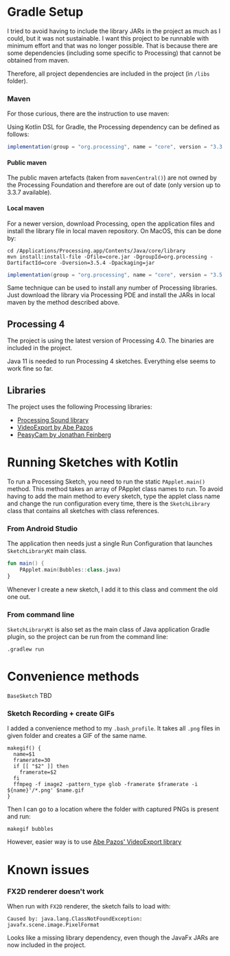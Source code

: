 Gradle Setup
===

I tried to avoid having to include the library JARs in the project as much as I could, but it was not sustainable.
I want this project to be runnable with minimum effort and that was no longer possible.
That is because there are some dependencies (including some specific to Processing) that cannot be obtained from maven.

Therefore, all project dependencies are included in the project (in `/libs` folder).

### Maven

For those curious, there are the instruction to use maven:

Using Kotlin DSL for Gradle, the Processing dependency can be defined as follows:
```gradle
implementation(group = "org.processing", name = "core", version = "3.3.7")
```

#### Public maven

The public maven artefacts (taken from `mavenCentral()`) are not owned by the Processing Foundation and therefore are out of date (only version up to 3.3.7 available). 

#### Local maven

For a newer version, download Processing, open the application files and install the library file in local maven repository.
On MacOS, this can be done by:

```shell
cd /Applications/Processing.app/Contents/Java/core/library
mvn install:install-file -Dfile=core.jar -DgroupId=org.processing -DartifactId=core -Dversion=3.5.4 -Dpackaging=jar
```
```gradle
implementation(group = "org.processing", name = "core", version = "3.5.4")
```
Same technique can be used to install any number of Processing libraries.
Just download the library via Processing PDE and install the JARs in local maven by the method described above.

## Processing 4

The project is using the latest version of Processing 4.0. 
The binaries are included in the project.

Java 11 is needed to run Processing 4 sketches. 
Everything else seems to work fine so far.

## Libraries

The project uses the following Processing libraries:

* [Processing Sound library](https://processing.org/reference/libraries/sound/index.html)
* [VideoExport by Abe Pazos](https://github.com/hamoid/video_export_processing)
* [PeasyCam by Jonathan Feinberg](http://mrfeinberg.com/peasycam/)

Running Sketches with Kotlin
===

To run a Processing Sketch, you need to run the static `PApplet.main()` method. 
This method takes an array of PApplet class names to run.
To avoid having to add the main method to every sketch, type the applet class name and change the run configuration every time, there is the `SketchLibrary` class that contains all sketches with class references. 

### From Android Studio
The application then needs just a single Run Configuration that launches `SketchLibraryKt` main class.

```kotlin
fun main() {
    PApplet.main(Bubbles::class.java)
}
```

Whenever I create a new sketch, I add it to this class and comment the old one out.

### From command line

`SketchLibraryKt` is also set as the main class of Java application Gradle plugin, so the project can be run from the command line:
```shell
.gradlew run
```

Convenience methods
===

`BaseSketch` TBD

### Sketch Recording + create GIFs 

I added a convenience method to my `.bash_profile`.
It takes all `.png` files in given folder and creates a GIF of the same name. 

```shell
makegif() {
  name=$1
  framerate=30
  if [[ "$2" ]] then
    framerate=$2
  fi
  ffmpeg -f image2 -pattern_type glob -framerate $framerate -i ${name}'/*.png' $name.gif
}
```
Then I can go to a location where the folder with captured PNGs is present and run:
```shell
makegif bubbles
```

However, easier way is to use [Abe Pazos' VideoExport library](https://github.com/hamoid/video_export_processing)

Known issues
=== 

### FX2D renderer doesn't work

When run with `FX2D` renderer, the sketch fails to load with: 
```text
Caused by: java.lang.ClassNotFoundException: javafx.scene.image.PixelFormat
```
Looks like a missing library dependency, even though the JavaFx JARs are now included in the project.